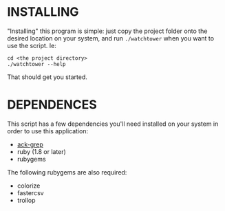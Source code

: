 INSTALLING
==========
"Installing" this program is simple: just copy the project folder onto the
desired location on your system, and run `./watchtower` when you want
to use the script. Ie:

	cd <the project directory>
	./watchtower --help

That should get you started.


DEPENDENCES
===========
This script has a few dependencies you'll need installed on your system
in order to use this application:

* [ack-grep](http://betterthangrep.com/)
* ruby (1.8 or later)
* rubygems

The following rubygems are also required:
* colorize
* fastercsv
* trollop
